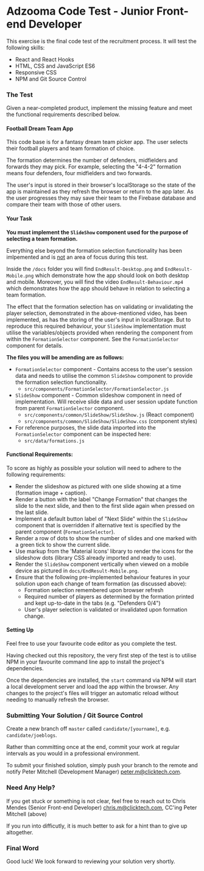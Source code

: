 # Adzooma Code Test - Junior Front-end Developer

This exercise is the final code test of the recruitment process. It will test the following skills:

* React and React Hooks
* HTML, CSS and JavaScript ES6
* Responsive CSS
* NPM and Git Source Control

### The Test

Given a near-completed product, implement the missing feature and meet the functional requirements described below.

#### Football Dream Team App

This code base is for a fantasy dream team picker app. The user selects their football players and team formation of choice.

The formation determines the number of defenders, midfielders and forwards they may pick. For example, selecting the "4-4-2" formation means four defenders, four midfielders and two forwards.

The user's input is stored in their browser's localStorage so the state of the app is maintained as they refresh the browser or return to the app later. As the user progresses they may save their team to the Firebase database and compare their team with those of other users.

#### Your Task

**You must implement the `SlideShow` component used for the purpose of selecting a team formation.**

Everything else beyond the formation selection functionality has been imlpemented and is <u>not</u> an area of focus during this test.

Inside the `/docs` folder you will find `EndResult-Desktop.png` and `EndResult-Mobile.png` which demonstrate how the app should look on both desktop and mobile. Moreover, you will find the video `EndResult-Behaviour.mp4` which demonstrates how the app should behave in relation to selecting a team formation.

The effect that the formation selection has on validating or invalidating the player selection, demonstrated in the above-mentioned video, has been implemented, as has the storing of the user's input in localStorage. But to reproduce this required behaviour, your `SlideShow` implementation must utilise the variables/objects provided when rendering the component from within the `FormationSelector` component. See the `FormationSelector` component for details.

**The files you will be amending are as follows:**

* `FormationSelector` component - Contains access to the user's session data and needs to utilise the common `SlideShow` component to provide the formation selection functionality.
  * `src/components/FormationSelector/FormationSelector.js`
* `SlideShow` component - Common slideshow component in need of implementation. Will receive slide data and user session update function from parent `FormationSelector` component.
  * `src/components/common/SlideShow/SlideShow.js` (React component)
  * `src/components/common/SlideShow/SlideShow.css` (component styles)
* For reference purposes, the slide data imported into the `FormationSelector` component can be inspected here:
  * `src/data/formations.js`

#### Functional Requirements:

To score as highly as possible your solution will need to adhere to the following requirements:

* Render the slideshow as pictured with one slide showing at a time  (formation image + caption).
* Render a button with the label "Change Formation" that changes the slide to the next slide, and then to the first slide again when pressed on the last slide.
* Implement a default button label of "Next Slide" within the `SlideShow` component that is overridden if alternative text is specified by the parent component (`FormationSelector`).
* Render a row of dots to show the number of slides and one marked with a green tick to show the current slide.
* Use markup from the 'Material Icons' library to render the icons for the slideshow dots (library CSS already imported and ready to use).
* Render the `SlideShow` component vertically when viewed on a mobile device as pictured in `docs/EndResult-Mobile.png`.
* Ensure that the following pre-implemented behaviour features in your solution upon each change of team formation (as discussed above):
  - Formation selection remembered upon browser refresh
  - Required number of players as determined by the formation printed and kept up-to-date in the tabs (e.g. "Defenders 0/4")
  - User's player selection is validated or invalidated upon formation change.

#### Setting Up

Feel free to use your favourite code editor as you complete the test.

Having checked out this repository, the very first step of the test is to utilise NPM in your favourite command line app to install the project's dependencies.

Once the dependencies are installed, the `start` command via NPM will start a local development server and load the app within the browser. Any changes to the project's files will trigger an automatic reload without needing to manually refresh the browser.

### Submitting Your Solution / Git Source Control

Create a new branch off `master` called `candidate/[yourname]`, e.g. `candidate/joeblogs`.

Rather than committing once at the end, commit your work at regular intervals as you would in a professional environment.

To submit your finished solution, simply push your branch to the remote and notify Peter Mitchell (Development Manager) peter.m@clicktech.com.

### Need Any Help?

If you get stuck or something is not clear, feel free to reach out to Chris Mendes (Senior Front-end Developer) chris.m@clicktech.com, CC'ing Peter Mitchell (above)

If you run into difficutly, it is much better to ask for a hint than to give up altogether.

### Final Word

Good luck! We look forward to reviewing your solution very shortly.